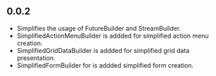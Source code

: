 ## 0.0.2

* Simplifies the usage of FutureBuilder and StreamBuilder.
* SimplifiedActionMenuBuilder is addded for simplified action menu creation.
* SimplifiedGridDataBuilder is addded for simplified grid data presentation.
* SimplifiedFormBuilder for is addded simplified form creation.

